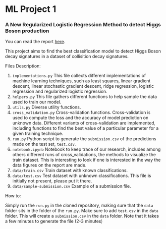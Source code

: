 # ML Project 1 

### A New Regularized Logistic Regression Method to detect Higgs Boson production
You can read the report [here](https://mateo762.github.io/reports/ReportHiggs.pdf).


This project aims to find the best classification model to detect Higgs Boson decay signatures in a dataset of collisition decay signatures.

Files Description:

1. ```implementations.py``` This file collects different implementations of machine learning techniques, such as least squares, linear gradient descent, linear stochastic gradient descent, ridge regression, logistic regression and regularized logistic regression. 
2. ```helpers.py``` This file gathers different functions to help sample the data used to train our model. 
3. ```utils.py``` Diverse utility functions.
4. ```cross_validation.py``` Cross-validation functions. Cross-validation is used to compute the loss and the accuracy of model prediction on unknown data. Different variants of cross-validation are implemented, including functions to find the best value of a particular parameter for a given training technique. 
5. ```run.py``` Python script to generate the ```submission.csv``` of the predictions made on the test set, ```test.csv```.
6. ```notebook.ipynb``` Notebook to keep trace of our research, includes among others different runs of cross_validations, the methods to visualize the train dataset. This is interesting to look if one is interested in the way the data figures on the report are made.
7. ```data/train.csv``` Train dataset with known classifications. 
8. ```data/test.csv``` Test dataset with unknown classifications. This file is initially not present, please put it there.
8. ```data/sample-submission.csv``` Example of a submission file.


How to: 

Simply run the ```run.py``` in the cloned repository, making sure that the ```data``` folder sits in the folder of the ```run.py```. Make sure to add ```test.csv``` in the ```data``` folder. This will create a ```submission.csv``` in the ```data``` folder.
Note that it takes a few minutes to generate the file (2-3 minutes)
